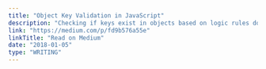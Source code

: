```yaml
---
title: "Object Key Validation in JavaScript"
description: "Checking if keys exist in objects based on logic rules doesn’t have to be hard."
link: "https://medium.com/p/fd9b576a55e"
linkTitle: "Read on Medium"
date: "2018-01-05"
type: "WRITING"
---
```

